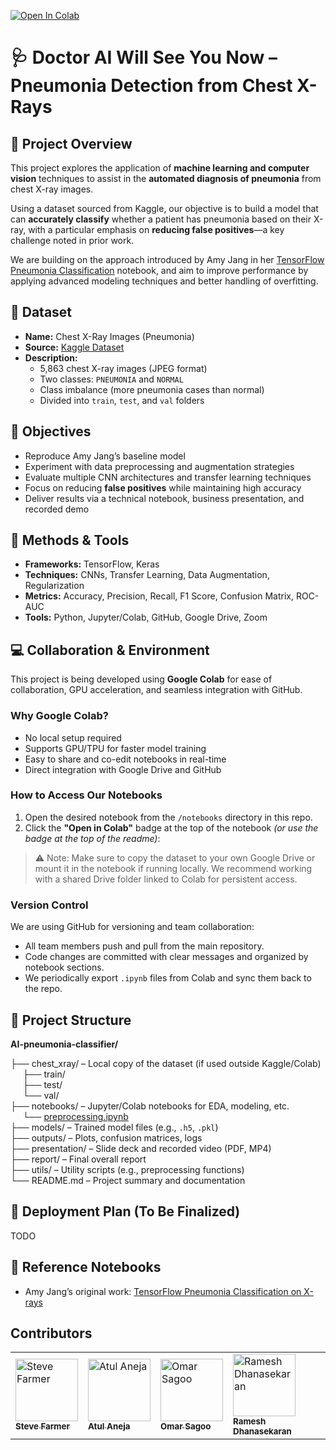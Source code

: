 [![Open In Colab](https://colab.research.google.com/assets/colab-badge.svg)](https://colab.research.google.com/github/omarsagoo/AI-pneumonia-classifier/)

# 🩺 Doctor AI Will See You Now – Pneumonia Detection from Chest X-Rays

## 📌 Project Overview

This project explores the application of **machine learning and computer vision** techniques to assist in the **automated diagnosis of pneumonia** from chest X-ray images.

Using a dataset sourced from Kaggle, our objective is to build a model that can **accurately classify** whether a patient has pneumonia based on their X-ray, with a particular emphasis on **reducing false positives**—a key challenge noted in prior work.

We are building on the approach introduced by Amy Jang in her [TensorFlow Pneumonia Classification](https://www.kaggle.com/code/amyjang/tensorflow-pneumonia-classification-on-x-rays) notebook, and aim to improve performance by applying advanced modeling techniques and better handling of overfitting.


## 📂 Dataset

- **Name:** Chest X-Ray Images (Pneumonia)  
- **Source:** [Kaggle Dataset](https://www.kaggle.com/datasets/paultimothymooney/chest-xray-pneumonia)  
- **Description:**  
  - 5,863 chest X-ray images (JPEG format)  
  - Two classes: `PNEUMONIA` and `NORMAL`  
  - Class imbalance (more pneumonia cases than normal)  
  - Divided into `train`, `test`, and `val` folders  


## 🎯 Objectives

- Reproduce Amy Jang’s baseline model
- Experiment with data preprocessing and augmentation strategies
- Evaluate multiple CNN architectures and transfer learning techniques
- Focus on reducing **false positives** while maintaining high accuracy
- Deliver results via a technical notebook, business presentation, and recorded demo


## 🧪 Methods & Tools

- **Frameworks:** TensorFlow, Keras
- **Techniques:** CNNs, Transfer Learning, Data Augmentation, Regularization
- **Metrics:** Accuracy, Precision, Recall, F1 Score, Confusion Matrix, ROC-AUC
- **Tools:** Python, Jupyter/Colab, GitHub, Google Drive, Zoom

## 💻 Collaboration & Environment

This project is being developed using **Google Colab** for ease of collaboration, GPU acceleration, and seamless integration with GitHub.

### Why Google Colab?
- No local setup required
- Supports GPU/TPU for faster model training
- Easy to share and co-edit notebooks in real-time
- Direct integration with Google Drive and GitHub

### How to Access Our Notebooks
1. Open the desired notebook from the `/notebooks` directory in this repo.
2. Click the **"Open in Colab"** badge at the top of the notebook *(or use the badge at the top of the readme)*:

> ⚠️ Note: Make sure to copy the dataset to your own Google Drive or mount it in the notebook if running locally. We recommend working with a shared Drive folder linked to Colab for persistent access.

### Version Control
We are using GitHub for versioning and team collaboration:
- All team members push and pull from the main repository.
- Code changes are committed with clear messages and organized by notebook sections.
- We periodically export `.ipynb` files from Colab and sync them back to the repo.


## 📁 Project Structure

**AI-pneumonia-classifier/**  

├── chest_xray/ – Local copy of the dataset (if used outside Kaggle/Colab)  
&nbsp;&nbsp;&nbsp;&nbsp;&nbsp;├── train/  
&nbsp;&nbsp;&nbsp;&nbsp;&nbsp;├── test/  
&nbsp;&nbsp;&nbsp;&nbsp;&nbsp;└── val/  
├── notebooks/ – Jupyter/Colab notebooks for EDA, modeling, etc.  
&nbsp;&nbsp;&nbsp;&nbsp;&nbsp;└── [preprocessing.ipynb](https://colab.research.google.com/github/omarsagoo/AI-pneumonia-classifier/blob/main/notebooks/preprocessing.ipynb)  
├── models/ – Trained model files (e.g., `.h5`, `.pkl`)  
├── outputs/ – Plots, confusion matrices, logs  
├── presentation/ – Slide deck and recorded video (PDF, MP4)  
├── report/ – Final overall report  
├── utils/ – Utility scripts (e.g., preprocessing functions)  
└── README.md – Project summary and documentation

## 🚀 Deployment Plan (To Be Finalized)

TODO

## 📌 Reference Notebooks

- Amy Jang’s original work: [TensorFlow Pneumonia Classification on X-rays](https://www.kaggle.com/code/amyjang/tensorflow-pneumonia-classification-on-x-rays)


## Contributors
<table>
  <tr>
    <td>
        <a href="https://github.com/Jungleislander.png">
          <img src="https://github.com/Jungleislander.png" width="100" height="100" alt="Steve Farmer "/><br />
          <sub><b>Steve Farmer</b></sub>
        </a>
      </td>
      <td>
        <a href="https://github.com/AtulAneja.png">
          <img src="https://github.com/AtulAneja.png" width="100" height="100" alt="Atul Aneja "/><br />
          <sub><b>Atul Aneja </b></sub>
        </a>
      </td>
     <td>
      <a href="https://github.com/omarsagoo.png">
        <img src="https://github.com/omarsagoo.png" width="100" height="100" alt="Omar Sagoo"/><br />
        <sub><b>Omar Sagoo</b></sub>
      </a>
    </td>
    <td>
      <a href="https://github.com/rdhanase.png">
        <img src="https://github.com/rdhanase.png" width="100" height="100" alt="Ramesh Dhanasekaran"/><br />
        <sub><b>Ramesh Dhanasekaran  </b></sub>
      </a>
    </td>
  </tr>
</table>
